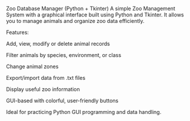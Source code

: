 Zoo Database Manager (Python + Tkinter)
A simple Zoo Management System with a graphical interface built using Python and Tkinter. It allows you to manage animals and organize zoo data efficiently.

Features:

Add, view, modify or delete animal records

Filter animals by species, environment, or class

Change animal zones

Export/import data from .txt files

Display useful zoo information

GUI-based with colorful, user-friendly buttons

Ideal for practicing Python GUI programming and data handling.
